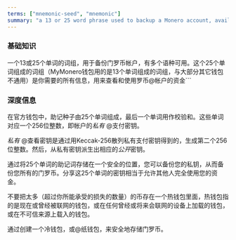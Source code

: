 ```yaml
---
terms: ["mnemonic-seed", "mnemonic"]
summary: "a 13 or 25 word phrase used to backup a Monero account, available in a number of languages"
---
```


### 基础知识

一个13或25个单词的词组，用于备份门罗币帐户，有多个语种可用。这个25个单词组成的词组（MyMonero钱包用的是13个单词组成的词组，与大部分其它钱包不通用）是你需要的所有信息，用来查看和使用罗币@帐户的资金```


### 深度信息

在官方钱包中，助记种子由25个单词组成，最后一个单词用作校验和。这些单词对应一个256位整数，即帐户的*私有* @支付密钥。

*私有* @查看密钥是通过用Keccak-256散列私有支付密钥得到的，生成第二个256位整数。然后，从私有密钥派生出相应的*公开*密钥。

通过将25个单词的助记词存储在一个安全的位置，您可以备份您的私钥，从而备份您所有的门罗币。分享这25个单词的密钥相当于允许其他人完全使用您的资金。  

不要把太多（超过你所能承受的损失的数量）的币存在一个热钱包里面，热钱包指的是现在或曾经被联网的钱包，或在任何曾经或将来会联网的设备上加载的钱包，或在不可信来源上载入的钱包。

通过创建一个冷钱包，或@纸钱包，来安全地存储门罗币。
